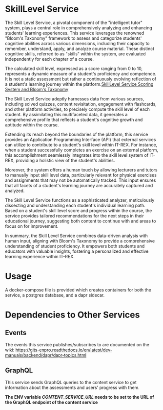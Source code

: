 # SkillLevel Service

The Skill Level Service, a pivotal component of the "intelligent tutor" system, plays a central role in comprehensively analyzing and enhancing students' learning experiences. This service leverages the renowned "Bloom's Taxonomy" framework to assess and categorize students' cognitive abilities across various dimensions, including their capacity to remember, understand, apply, and analyze course material. These distinct cognitive skills, referred to as "skills" within the system, are evaluated independently for each chapter of a course.

The calculated skill level, expressed as a score ranging from 0 to 10, represents a dynamic measure of a student's proficiency and competence. It is not a static assessment but rather a continuously evolving reflection of a student's learning journey within the platform.[SkillLevel Service Scoring System and Bloom's Taxonomy](https://gits-enpro.readthedocs.io/en/latest/dev-manuals/gamification/Scoring%20System.html)

The Skill Level Service adeptly harnesses data from various sources, including solved quizzes, content revisitation, engagement with flashcards, and other platform activities, to precisely compute the skill level of each student. By assimilating this multifaceted data, it generates a comprehensive profile that reflects a student's cognitive growth and aptitude within the course.

Extending its reach beyond the boundaries of the platform, this service provides an Application Programming Interface (API) that external services can utilize to contribute to a student's skill level within IT-REX. For instance, when a student successfully completes an exercise on an external platform, this accomplishment seamlessly integrates into the skill level system of IT-REX, providing a holistic view of the student's abilities.

Moreover, the system offers a human touch by allowing lecturers and tutors to manually input skill level data, particularly relevant for physical exercises and assignments that may not be automatically tracked. This input ensures that all facets of a student's learning journey are accurately captured and analyzed.

The Skill Level Service functions as a sophisticated analyzer, meticulously dissecting and understanding each student's individual learning path. Based on a student's skill level score and progress within the course, the service provides tailored recommendations for the next steps in their educational journey, suggesting both content to continue with and areas to focus on for improvement.

In summary, the Skill Level Service combines data-driven analysis with human input, aligning with Bloom's Taxonomy to provide a comprehensive understanding of student proficiency. It empowers both students and educators with valuable insights, fostering a personalized and effective learning experience within IT-REX.

# Usage

A docker-compose file is provided which creates containers for both the service, a postgres database, and a dapr
sidecar.

# Dependencies to Other Services
## Events
The events this service publishes/subscribes to are documented on the wiki:
https://gits-enpro.readthedocs.io/en/latest/dev-manuals/backend/dapr/dapr-topics.html

## GraphQL
This service sends GraphQL queries to the content service to get information about the assessments and users' progress
with them.

**The ENV variable *CONTENT_SERVICE_URL* needs to be set to the URL of the GraphQL endpoint of the content service**